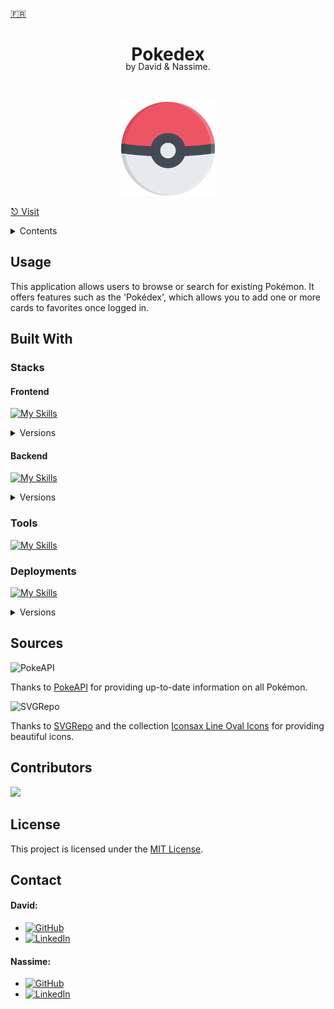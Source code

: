 <a href="https://github.com/Nassitch/Nassitch/blob/main/README_FR.md">🇫🇷</a>

<div align="center">
  <h1 align="center">
    Pokedex
  </h1>
  <p style="margin-top: -25px">
    by David & Nassime.
  </p>
    <br />
    <br />
    <a href="https://pokedex.3a1d.com/">
      <img src="/frontend/src/assets/logos/pokeball.png" alt="Logo" width="150">
    </a>
</div>

<a href="https://pokedex.3a1d.com/">⎋ Visit</a>

<details>
<summary>Contents</summary>
<ol>
<li>
<a href="#about">About</a>
<ul>
<li><a href="#usage">Usage</a></li>
</ul>
</li>
<li><a href="#built-with">Built With</a></li>
<ul>
<li><a href="#stacks">Stacks</a></li>
<li><a href="#tools">Tools</a></li>
<li><a href="#deployments">Deployments</a></li>
</ul>
<li><a href="#sources">Sources</a></li>
<li><a href="#contributors">Contributors</a></li>
<li><a href="#license">License</a></li>
<li><a href="#contact">Contact</a></li>
</ol>

</details>

## Usage
This application allows users to browse or search for existing Pokémon. It offers features such as the 'Pokédex', which allows you to add one or more cards to favorites once logged in.

## Built With
### Stacks
#### Frontend
[![My Skills](https://skillicons.dev/icons?i=html,css,js,ts,angular)](https://skillicons.dev)
<details>
<summary>Versions</summary>
<ul>
<li>HTML v5</li>
<li>CSS v3</li>
<li>JavaScript ES2022</li>
<li>TypeScript v5.1</li>
<li>Angular v16</li>
</ul>
</details>

#### Backend
[![My Skills](https://skillicons.dev/icons?i=nodejs,nest,mysql,prisma)](https://skillicons.dev)
<details>
<summary>Versions</summary>
<ul>
<li>Node.js v20</li>
<li>Nest.js v9</li>
<li>MySQL v8</li>
<li>Prisma v5</li>
</ul>
</details>

### Tools
[![My Skills](https://skillicons.dev/icons?i=figma,postman,vscode,git,github,githubactions)](https://skillicons.dev)

### Deployments
[![My Skills](https://skillicons.dev/icons?i=nginx,apache)](https://skillicons.dev)
<details>
<summary>Versions</summary>
<ul>
<li>Nginx v1.2.6</li>
<li>Apache v2.4</li>
</ul>
</details>

## Sources

<img src="https://pokeapi.co/static/pokeapi_256.3fa72200.png" alt="PokeAPI"  width="80" />
<p>Thanks to <a href="https://pokeapi.co/">PokeAPI</a> for providing up-to-date information on all Pokémon.</p>

<img src="https://www.svgrepo.com/logo.svg" alt="SVGRepo"  width="80" />
<p>Thanks to <a href="https://www.svgrepo.com/">SVGRepo</a> and the collection <a href="https://www.svgrepo.com/collection/iconsax-line-oval-icons/">Iconsax Line Oval Icons</a> for providing beautiful icons.</p>

## Contributors
<a href="https://github.com/Nassitch/pokedex/graphs/contributors"><img src="https://contrib.rocks/image?repo=Nassitch/pokedex" /></a>

## License
This project is licensed under the [MIT License](LICENSE).

## Contact
#### David:
* [![GitHub](https://img.shields.io/badge/😺-GitHub-1fa2ff?style=flat)](https://github.com/davidduranty)
* [![LinkedIn](https://img.shields.io/badge/📠-LinkedIn-1fa2ff?style=flat)](https://www.linkedin.com/in/david-duranty/)

#### Nassime:
* [![GitHub](https://img.shields.io/badge/😺-GitHub-1fa2ff?style=flat)](https://github.com/Nassitch)
* [![LinkedIn](https://img.shields.io/badge/📠-LinkedIn-1fa2ff?style=flat)](https://www.linkedin.com/in/nassime-harmach/)